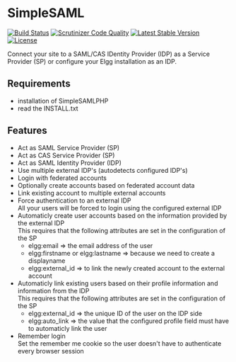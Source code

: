 SimpleSAML
==========

[![Build Status](https://scrutinizer-ci.com/g/ColdTrick/simplesaml/badges/build.png?b=master)](https://scrutinizer-ci.com/g/ColdTrick/simplesaml/build-status/master)
[![Scrutinizer Code Quality](https://scrutinizer-ci.com/g/ColdTrick/simplesaml/badges/quality-score.png?b=master)](https://scrutinizer-ci.com/g/ColdTrick/simplesaml/?branch=master)
[![Latest Stable Version](https://poser.pugx.org/coldtrick/simplesaml/v/stable.svg)](https://packagist.org/packages/coldtrick/simplesaml)
[![License](https://poser.pugx.org/coldtrick/simplesaml/license.svg)](https://packagist.org/packages/coldtrick/simplesaml)

Connect your site to a SAML/CAS IDentity Provider (IDP) as a Service Provider (SP) or configure your Elgg installation as an IDP.

Requirements
------------ 

- installation of SimpleSAMLPHP
- read the INSTALL.txt

Features
-------- 

- Act as SAML Service Provider (SP)
- Act as CAS Service Provider (SP)
- Act as SAML Identity Provider (IDP)
- Use multiple external IDP's (autodetects configured IDP's)
- Login with federated accounts
- Optionally create accounts based on federated account data
- Link existing account to multiple external accounts 
- Force authentication to an external IDP  
	All your users will be forced to login using the configured external IDP
- Automaticly create user accounts based on the information provided by the external IDP  
	This requires that the following attributes are set in the configuration of the SP
	- elgg:email => the email address of the user
	- elgg:firstname or elgg:lastname => because we need to create a displayname
	- elgg:external_id => to link the newly created account to the external account
- Automaticly link existing users based on their profile information and information from the IDP  
	This requires that the following attributes are set in the configuration of the SP
	- elgg:external_id => the unique ID of the user on the IDP side
	- elgg:auto_link => the value that the configured profile field must have to automaticly link the user
- Remember login  
	Set the remember me cookie so the user doesn't have to authenticate every browser session
